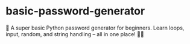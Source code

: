 # basic-password-generator
🔐 A super basic Python password generator for beginners. Learn loops, input, random, and string handling – all in one place! 🐍✨
